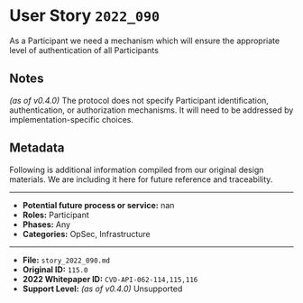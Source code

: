 
# User Story `2022_090` #

<!-- story-start -->As a Participant we need a mechanism which will ensure the appropriate level of authentication of all Participants<!-- story-end -->

## Notes ##

*(as of v0.4.0)*
The protocol does not specify Participant identification, authentication, or authorization mechanisms. It will need to be addressed by implementation-specific choices.


## Metadata ##

Following is additional information compiled from our original design materials.
We are including it here for future reference and traceability.

---

- **Potential future process or service:** nan
- **Roles:** Participant
- **Phases:** Any
- **Categories:** OpSec, Infrastructure

---

- **File:** `story_2022_090.md`
- **Original ID:** `115.0`
- **2022 Whitepaper ID:** `CVD-API-062-114,115,116`
- **Support Level:** *(as of v0.4.0)* Unsupported
